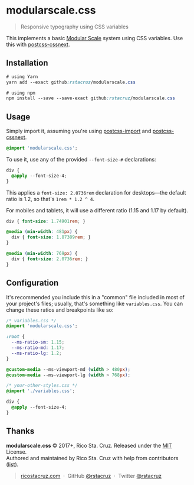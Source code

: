 # modularscale.css

> Responsive typography using CSS variables

This implements a basic [Modular Scale](http://www.modularscale.com/) system using CSS variables. Use this with [postcss-cssnext].

[postcss-cssnext]: https://www.npmjs.com/package/postcss-cssnext
[postcss-import]: https://www.npmjs.com/package/postcss-import

## Installation

```css
# using Yarn
yarn add --exact github:rstacruz/modularscale.css

# using npm
npm install --save --save-exact github:rstacruz/modularscale.css

```

## Usage

Simply import it, assuming you're using [postcss-import] and [postcss-cssnext].

```css
@import 'modularscale.css';
```

To use it, use any of the provided `--font-size-#` declarations:

```css
div {
  @apply --font-size-4;
}
```

This applies a `font-size: 2.0736rem` declaration for desktops—the default ratio is 1.2, so that's `1rem * 1.2 ^ 4`.

For mobiles and tablets, it will use a different ratio (1.15 and 1.17 by default).

```css
div { font-size: 1.74901rem; }

@media (min-width: 481px) {
  div { font-size: 1.87389rem; }
}

@media (min-width: 769px) {
  div { font-size: 2.0736rem; }
}
```

## Configuration

It's recommended you include this in a "common" file included in most of your project's files; usually, that's something like `variables.css`. You can change these ratios and breakpoints like so:

```css
/* variables.css */
@import 'modularscale.css';

:root {
  --ms-ratio-sm: 1.15;
  --ms-ratio-md: 1.17;
  --ms-ratio-lg: 1.2;
}

@custom-media --ms-viewport-md (width > 480px);
@custom-media --ms-viewport-lg (width > 768px);
```

```css
/* your-other-styles.css */
@import './variables.css';

div {
  @apply --font-size-4;
}
```

## Thanks

**modularscale.css** © 2017+, Rico Sta. Cruz. Released under the [MIT] License.<br>
Authored and maintained by Rico Sta. Cruz with help from contributors ([list][contributors]).

> [ricostacruz.com](http://ricostacruz.com) &nbsp;&middot;&nbsp;
> GitHub [@rstacruz](https://github.com/rstacruz) &nbsp;&middot;&nbsp;
> Twitter [@rstacruz](https://twitter.com/rstacruz)

[MIT]: http://mit-license.org/
[contributors]: http://github.com/rstacruz/modularscale.css/contributors
